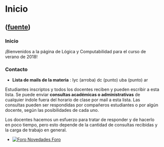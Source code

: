 # Inicio
([fuente](https://campus.exactas.uba.ar/course/view.php?id=1057))
---
### Inicio

¡Bienvenidos a la página de Lógica y Computabilidad para el curso de verano de
2018!

### Contacto

  - **Lista de mails de la materia** : lyc (arroba) dc (punto) uba (punto) ar

Estudiantes inscriptos y todos los docentes reciben y pueden escribir a esta
lista. Se puede enviar **consultas académicas o administrativas** de cualquier
índole fuera del horario de clase por mail a esta lista. Las consultas pueden
ser respondidas por compañeros estudiantes o por algún docente, según las
posibilidades de cada uno.

Los docentes hacemos un esfuerzo para tratar de responder y de hacerlo en poco
tiempo, pero esto depende de la cantidad de consultas recibidas y la carga de
trabajo en general.

  - [![Foro](https://campus.exactas.uba.ar/theme/image.php/magazine/forum/1462913092/icon) Novedades Foro](https://campus.exactas.uba.ar/mod/forum/view.php?id=54694)

